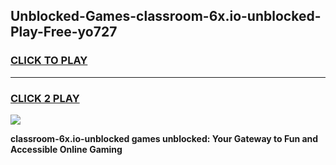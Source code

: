 
## Unblocked-Games-classroom-6x.io-unblocked-Play-Free-yo727
<h3>
<a href="https://premium76.site?title=classroom-6x.io-unblocked&ref=18A1">CLICK TO PLAY</a></h3>
<hr>

<h3>
<a href="https://premium76.site?title=classroom-6x.io-unblocked&ref=18A1">CLICK 2 PLAY</a>
  
</h3>

<a href="https://premium76.site?title=classroom-6x.io-unblocked&ref=18A1"><img src="https://clearcache.store/games.png"></a>


**classroom-6x.io-unblocked games unblocked: Your Gateway to Fun and Accessible Online Gaming**
